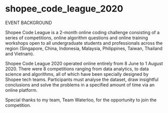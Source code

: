 # shopee_code_league_2020

EVENT BACKGROUND

Shopee Code League is a 2-month online coding challenge consisting of a series of competitions, online algorithm questions and online training workshops open to all 
undergraduate students and professionals across the region (Singapore, China, Indonesia, Malaysia, Philippines, Taiwan, Thailand and Vietnam).

Shopee Code League 2020 operated online entirely from 8 June to 1 August 2020. There were 8 competitions ranging from data analytics, to data science and algorithms, all
of which have been specially designed by Shopee tech teams. Participants must analyse the dataset, draw insightful conclusions and solve the problems in a specified 
amount of time via an online platform.

Special thanks to my team, Team Waterloo, for the opportunity to join the competition.
